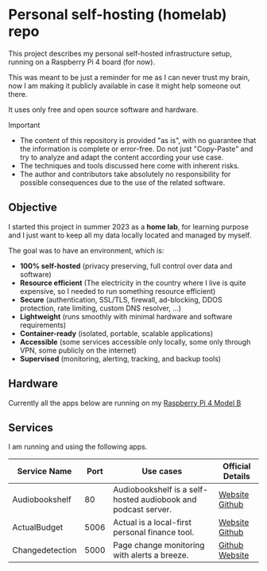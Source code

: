 # Personal self-hosting (homelab) repo

This project describes my personal self-hosted infrastructure setup, running on a Raspberry Pi 4 board (for now).

This was meant to be just a reminder for me as I can never trust my brain, now I am making it publicly available in case it might help someone out there.

It uses only free and open source software and hardware.

> [!IMPORTANT]
> - The content of this repository is provided "as is", with no guarantee that the information is complete or error-free. Do not just "Copy-Paste" and try to analyze and adapt the content according your use case.
> - The techniques and tools discussed here come with inherent risks.
> - The author and contributors take absolutely no responsibility for possible consequences due to the use of the related software.

## Objective

I started this project in summer 2023 as a **home lab**, for learning purpose and I just want to keep all my data locally located and managed by myself. 

The goal was to have an environment, which is:

- **100% self-hosted** (privacy preserving, full control over data and software)
- **Resource efficient** (The electricity in the country where I live is quite expensive, so I needed to run something resource efficient)
- **Secure** (authentication, SSL/TLS, firewall, ad-blocking, DDOS protection, rate limiting, custom DNS resolver, ...)
- **Lightweight** (runs smoothly with minimal hardware and software requirements)
- **Container-ready** (isolated, portable, scalable applications)
- **Accessible** (some services accessible only locally, some only through VPN, some publicly on the internet)
- **Supervised** (monitoring, alerting, tracking, and backup tools)


## Hardware

Currently all the apps below are running on my [Raspberry Pi 4 Model B](https://www.raspberrypi.com/products/raspberry-pi-4-model-b/)

## Services

I am running and using the following apps. 

| Service Name   	|	Port	| Use cases															| Official Details																									|
|-------------------|-----------|-------------------------------------------------------------------|-------------------------------------------------------------------------------------------------------------------|
| Audiobookshelf	|	80		| Audiobookshelf is a self-hosted audiobook and podcast server.		| [Website](https://www.audiobookshelf.org/)	[Github](https://github.com/advplyr/audiobookshelf)					|
| ActualBudget		|	5006	| Actual is a local-first personal finance tool. 					| [Website](https://actualbudget.com/)	[Github](https://github.com/actualbudget/actual)							|
| Changedetection	|	5000	| Page change monitoring with alerts a breeze.	 					| [Github](https://github.com/dgtlmoon/changedetection.io)	[Website](https://changedetection.io/)					|
